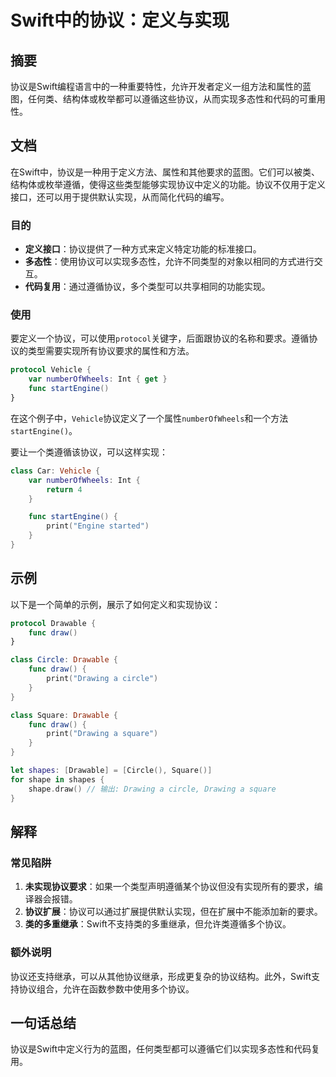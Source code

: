 <!--
Meta Description: # Swift中的协议：定义与实现 ## 摘要 协议是Swift编程语言中的一种重要特性，允许开发者定义一组方法和属性的蓝图，任何类、结构体或枚举都可以遵循这些协议，从而实现多态性和代码的可重用性。 ## 文档 在Swift中，协议是一种用于定义方法、属性和其他要求的蓝图。它们可以被类、结构体或枚举...
Meta Keywords: func, drawable, draw, circle, drawing
-->

# Swift中的协议：定义与实现

## 摘要
协议是Swift编程语言中的一种重要特性，允许开发者定义一组方法和属性的蓝图，任何类、结构体或枚举都可以遵循这些协议，从而实现多态性和代码的可重用性。

## 文档
在Swift中，协议是一种用于定义方法、属性和其他要求的蓝图。它们可以被类、结构体或枚举遵循，使得这些类型能够实现协议中定义的功能。协议不仅用于定义接口，还可以用于提供默认实现，从而简化代码的编写。

### 目的
- **定义接口**：协议提供了一种方式来定义特定功能的标准接口。
- **多态性**：使用协议可以实现多态性，允许不同类型的对象以相同的方式进行交互。
- **代码复用**：通过遵循协议，多个类型可以共享相同的功能实现。

### 使用
要定义一个协议，可以使用`protocol`关键字，后面跟协议的名称和要求。遵循协议的类型需要实现所有协议要求的属性和方法。

```swift
protocol Vehicle {
    var numberOfWheels: Int { get }
    func startEngine()
}
```

在这个例子中，`Vehicle`协议定义了一个属性`numberOfWheels`和一个方法`startEngine()`。

要让一个类遵循该协议，可以这样实现：

```swift
class Car: Vehicle {
    var numberOfWheels: Int {
        return 4
    }

    func startEngine() {
        print("Engine started")
    }
}
```

## 示例
以下是一个简单的示例，展示了如何定义和实现协议：

```swift
protocol Drawable {
    func draw()
}

class Circle: Drawable {
    func draw() {
        print("Drawing a circle")
    }
}

class Square: Drawable {
    func draw() {
        print("Drawing a square")
    }
}

let shapes: [Drawable] = [Circle(), Square()]
for shape in shapes {
    shape.draw() // 输出: Drawing a circle, Drawing a square
}
```

## 解释
### 常见陷阱
1. **未实现协议要求**：如果一个类型声明遵循某个协议但没有实现所有的要求，编译器会报错。
2. **协议扩展**：协议可以通过扩展提供默认实现，但在扩展中不能添加新的要求。
3. **类的多重继承**：Swift不支持类的多重继承，但允许类遵循多个协议。

### 额外说明
协议还支持继承，可以从其他协议继承，形成更复杂的协议结构。此外，Swift支持协议组合，允许在函数参数中使用多个协议。

## 一句话总结
协议是Swift中定义行为的蓝图，任何类型都可以遵循它们以实现多态性和代码复用。